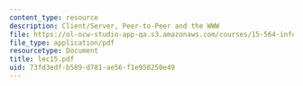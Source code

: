 ```yaml
---
content_type: resource
description: Client/Server, Peer-to-Peer and the WWW
file: https://ol-ocw-studio-app-qa.s3.amazonaws.com/courses/15-564-information-technology-i-spring-2003/73fd3edfb589d781ae56f1e950250e49_lec15.pdf
file_type: application/pdf
resourcetype: Document
title: lec15.pdf
uid: 73fd3edf-b589-d781-ae56-f1e950250e49
---
```

